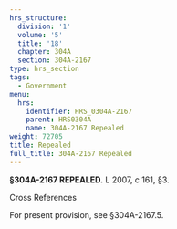 ```yaml
---
hrs_structure:
  division: '1'
  volume: '5'
  title: '18'
  chapter: 304A
  section: 304A-2167
type: hrs_section
tags:
  - Government
menu:
  hrs:
    identifier: HRS_0304A-2167
    parent: HRS0304A
    name: 304A-2167 Repealed
weight: 72705
title: Repealed
full_title: 304A-2167 Repealed
---
```

**§304A-2167 REPEALED.** L 2007, c 161, §3.

Cross References

For present provision, see §304A-2167.5.